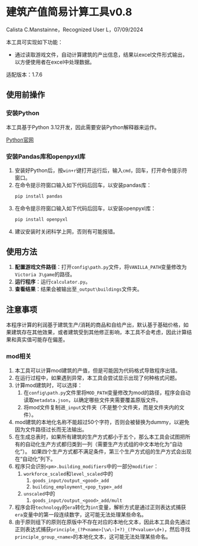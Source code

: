 # 建筑产值简易计算工具v0.8

Calista C.Manstainne，Recognized User L，07/09/2024

本工具可实现如下功能：

- 通过读取游戏文件，自动计算建筑的产出信息，结果以excel文件形式输出，以方便使用者在excel中处理数据。

适配版本：1.7.6

## 使用前操作

### 安装Python

本工具基于Python 3.12开发，因此需要安装Python解释器来运作。

[Python官网](https://www.python.org/)

### 安装Pandas库和openpyxl库

1. 安装好Python后，按`win+r`键打开运行后，输入`cmd`，回车，打开命令提示符窗口。
2. 在命令提示符窗口输入如下代码后回车，以安装pandas库：
    ```cmd
    pip install pandas
    ```
3. 在命令提示符窗口输入如下代码后回车，以安装openpyxl库：
    ```cmd
    pip install openpyxl
    ```
4. 建议安装时关闭科学上网，否则有可能报错。

## 使用方法

1. **配置游戏文件路径**：打开`config\path.py`文件，将`VANILLA_PATH`变量修改为`Victoria 3\game`的路径。
2. **运行程序**：运行`calculator.py`。
3. **查看结果**：结果会被输出至`_output\buildings`文件夹。

## 注意事项

本程序计算的利润基于建筑生产/消耗的商品和自给产出，默认基于基础价格，如果建筑存在其他效果，或者建筑受到其他修正影响，本工具不会考虑，因此计算结果和真实值可能存在偏差。

### mod相关

1. 本工具可以计算mod建筑的产值，但是可能因为代码格式导致程序出错。
2. 在运行过程中，如果遇到异常，本工具会尝试显示出现了何种格式问题。
3. 计算mod建筑时，可以选择：
   1. 在`config\path.py`文件里将`MOD_PATH`变量修改为mod的路径，程序会自动读取`metadata.json`，以确定哪些文件夹需要覆盖原版文件。
   2. 将mod文件复制进`_input`文件夹（不是整个文件夹，而是文件夹内的文件）。
4. mod建筑的本地化名称不能超过50个字符，否则会被替换为dummy，以避免因为文件路径过长而无法输出。
5. 在生成总表时，如果所有建筑的生产方式都小于五个，那么本工具会试图把所有的自动化生产方式都归类到一列（需要生产方式组的中文本地化为“自动化”）。
如果四个生产方式都不满足条件，第三个生产方式组的生产方式会出现在“自动化”列下。
6. 程序只会识别`<pm>.building_modifiers`中的一部分`modifier`：
   1. `workforce_scaled`和`level_scaled`中的
      1. `goods_input/output_<good>_add`
      2. `building_employment_<pop_type>_add`
   2. `unscaled`中的
      1. `goods_input/output_<good>_add/mult`
7. 程序会将`technology`的`era`转化为`int`变量，解析方式是通过正则表达式捕获`era`变量中的第一段连续数字，这可能无法处理某些命名。
8. 由于原则组下的原则在原版中不存在对应的本地化文本，因此本工具会先通过正则表达式捕获`principle_(?P<name>[\w\-]+?)_(?P<value>\d+)`，然后寻找
`principle_group_<name>`的本地化文本，这可能无法处理某些命名。
